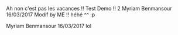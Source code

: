 Ah non c'est pas les vacances !!
Test Demo !! 2
Myriam Benmansour
16/03/2017
Modif by ME !! héhé ^^ :p

Myriam Benmansour
16/03/2017
lol
